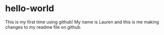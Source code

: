 # hello-world
This is my first time using github!
My name is Lauren and this is me making changes to my readme file on github.
